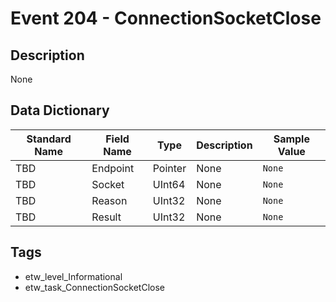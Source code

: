# Event 204 - ConnectionSocketClose

## Description
None

## Data Dictionary
|Standard Name|Field Name|Type|Description|Sample Value|
|---|---|---|---|---|
|TBD|Endpoint|Pointer|None|`None`|
|TBD|Socket|UInt64|None|`None`|
|TBD|Reason|UInt32|None|`None`|
|TBD|Result|UInt32|None|`None`|

## Tags
* etw_level_Informational
* etw_task_ConnectionSocketClose